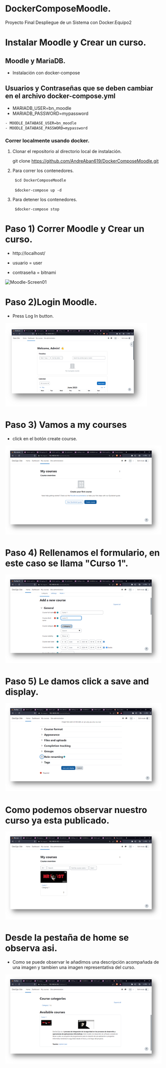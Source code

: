 # DockerComposeMoodle.
Proyecto Final Despliegue de un Sistema con Docker.Equipo2


# Instalar Moodle y Crear un curso.

## Moodle y MariaDB.

- Instalación con docker-compose 

## Usuarios y Contraseñas que se deben cambiar en el archivo docker-compose.yml
   
   - MARIADB_USER=bn_moodle
   - MARIADB_PASSWORD=mypassword
    
    - MOODLE_DATABASE_USER=bn_moodle
    - MOODLE_DATABASE_PASSWORD=mypassword


### Correr localmente usando docker.

1. Clonar el repositorio al directorio local de instalación.

    git clone https://github.com/AndreAban619/DockerComposeMoodle.git

2. Para correr los contenedores.

        $cd DockerComposeMoodle

        $docker-compose up -d

3. Para detener los contenedores.

        $docker-compose stop


# Paso 1) Correr Moodle y Crear un curso.

- http://localhost/

- usuario = user
- contraseña = bitnami


![Moodle-Screen01](DockerComposeMoodle/img/imagen1.png)

# Paso 2)Login Moodle. 

- Press Log In button.

![Moodle-Screen02](img/imagen2.png)

# Paso 3) Vamos a my courses 

- click en el botón create course.

![Moodle-Screen03](img/imagen3.png)

# Paso 4) Rellenamos el formulario, en este caso se llama "Curso 1".

![Moodle-Screen04](img/imagen4.png)

# Paso 5) Le damos click a save and display.

![Moodle-Screen05](img/imagen5.png)

# Como podemos observar nuestro curso ya esta publicado.

![Moodle-Screen06](img/imagen6.png)

# Desde la pestaña de home se observa asi.
- Como se puede observar le añadimos una descripción acompañada de una imagen y tambien una imagen representativa del curso.

![Moodle-Screen07](img/imagen7.png)




